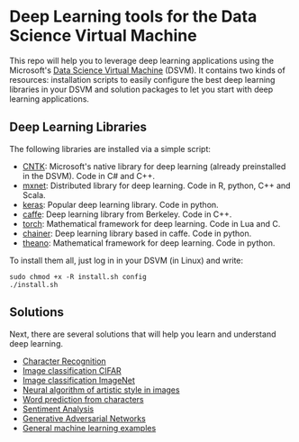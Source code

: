 # Deep Learning tools for the Data Science Virtual Machine

This repo will help you to leverage deep learning applications using the Microsoft's [Data Science Virtual Machine](https://azure.microsoft.com/en-gb/documentation/articles/machine-learning-data-science-linux-dsvm-intro/) (DSVM). It contains two kinds of resources: installation scripts to easily configure the best deep learning libraries in your DSVM and solution packages to let you start with deep learning applications. 

## Deep Learning Libraries
The following libraries are installed via a simple script:
* [CNTK](https://www.cntk.ai/): Microsoft's native library for deep learning (already preinstalled in the DSVM). Code in C# and C++.
* [mxnet](https://github.com/dmlc/mxnet): Distributed library for deep learning. Code in R, python, C++ and Scala.
* [keras](https://github.com/fchollet/keras): Popular deep learning library. Code in python.
* [caffe](https://github.com/BVLC/caffe): Deep learning library from Berkeley. Code in C++.
* [torch](https://github.com/torch/torch7): Mathematical framework for deep learning. Code in Lua and C.
* [chainer](https://github.com/pfnet/chainer): Deep learning library based in caffe. Code in python.
* [theano](https://github.com/Theano/Theano): Mathematical framework for deep learning. Code in python.

To install them all, just log in in your DSVM (in Linux) and write:

    sudo chmod +x -R install.sh config
    ./install.sh

## Solutions
Next, there are several solutions that will help you learn and understand deep learning.

* [Character Recognition](solutions/character_recognition)
* [Image classification CIFAR](solutions/image_classification_cifar)
* [Image classification ImageNet](solutions/image_classification_imagenet)
* [Neural algorithm of artistic style in images](solutions/neural_artistic_style)
* [Word prediction from characters](solutions/word_prediction_from_char)
* [Sentiment Analysis](solutions/sentiment_analysis)
* [Generative Adversarial Networks](solutions/generative_adversarial_networks)
* [General machine learning examples](solutions/general_examples)
